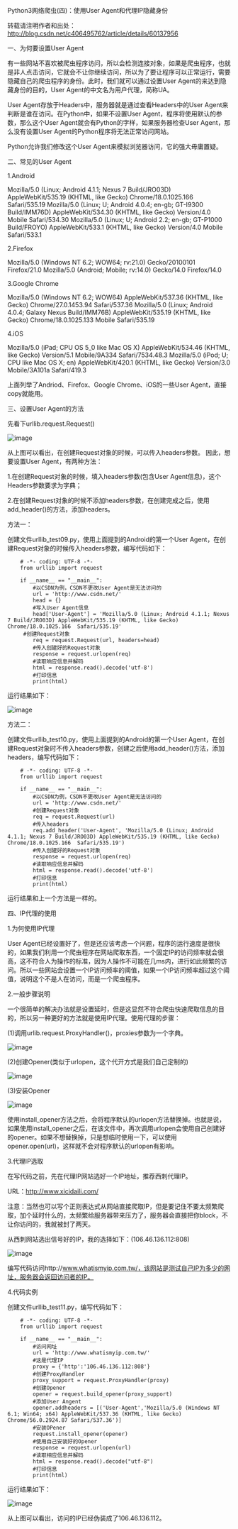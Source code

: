 Python3网络爬虫(四)：使用User Agent和代理IP隐藏身份


转载请注明作者和出处：http://blog.csdn.net/c406495762/article/details/60137956

一、为何要设置User Agent

   有一些网站不喜欢被爬虫程序访问，所以会检测连接对象，如果是爬虫程序，也就是非人点击访问，它就会不让你继续访问，所以为了要让程序可以正常运行，需要隐藏自己的爬虫程序的身份。此时，我们就可以通过设置User Agent的来达到隐藏身份的目的，User Agent的中文名为用户代理，简称UA。

   User Agent存放于Headers中，服务器就是通过查看Headers中的User Agent来判断是谁在访问。在Python中，如果不设置User Agent，程序将使用默认的参数，那么这个User Agent就会有Python的字样，如果服务器检查User Agent，那么没有设置User Agent的Python程序将无法正常访问网站。

   Python允许我们修改这个User Agent来模拟浏览器访问，它的强大毋庸置疑。

二、常见的User Agent

1.Android

   Mozilla/5.0 (Linux; Android 4.1.1; Nexus 7 Build/JRO03D) AppleWebKit/535.19 (KHTML, like Gecko) Chrome/18.0.1025.166 Safari/535.19
   Mozilla/5.0 (Linux; U; Android 4.0.4; en-gb; GT-I9300 Build/IMM76D) AppleWebKit/534.30 (KHTML, like Gecko) Version/4.0 Mobile Safari/534.30
   Mozilla/5.0 (Linux; U; Android 2.2; en-gb; GT-P1000 Build/FROYO) AppleWebKit/533.1 (KHTML, like Gecko) Version/4.0 Mobile Safari/533.1

2.Firefox

   Mozilla/5.0 (Windows NT 6.2; WOW64; rv:21.0) Gecko/20100101 Firefox/21.0
   Mozilla/5.0 (Android; Mobile; rv:14.0) Gecko/14.0 Firefox/14.0

3.Google Chrome

   Mozilla/5.0 (Windows NT 6.2; WOW64) AppleWebKit/537.36 (KHTML, like Gecko) Chrome/27.0.1453.94 Safari/537.36
   Mozilla/5.0 (Linux; Android 4.0.4; Galaxy Nexus Build/IMM76B) AppleWebKit/535.19 (KHTML, like Gecko) Chrome/18.0.1025.133 Mobile Safari/535.19

4.iOS

   Mozilla/5.0 (iPad; CPU OS 5_0 like Mac OS X) AppleWebKit/534.46 (KHTML, like Gecko) Version/5.1 Mobile/9A334 Safari/7534.48.3
   Mozilla/5.0 (iPod; U; CPU like Mac OS X; en) AppleWebKit/420.1 (KHTML, like Gecko) Version/3.0 Mobile/3A101a Safari/419.3

上面列举了Andriod、Firefox、Google Chrome、iOS的一些User Agent，直接copy就能用。

三、设置User Agent的方法

   先看下urllib.request.Request()

![image](https://github.com/winter-bear/python-study/blob/master/Python3%E7%BD%91%E7%BB%9C%E7%88%AC%E8%99%AB%E5%85%A5%E9%97%A8(Jack%20Cui)/screenshot/4-1.png)

   从上图可以看出，在创建Request对象的时候，可以传入headers参数。
   因此，想要设置User Agent，有两种方法：

   1.在创建Request对象的时候，填入headers参数(包含User Agent信息)，这个Headers参数要求为字典；

   2.在创建Request对象的时候不添加headers参数，在创建完成之后，使用add_header()的方法，添加headers。

方法一：

   创建文件urllib_test09.py，使用上面提到的Android的第一个User Agent，在创建Request对象的时候传入headers参数，编写代码如下：

        # -*- coding: UTF-8 -*-
        from urllib import request

        if __name__ == "__main__":
            #以CSDN为例，CSDN不更改User Agent是无法访问的
            url = 'http://www.csdn.net/'
            head = {}
            #写入User Agent信息
            head['User-Agent'] = 'Mozilla/5.0 (Linux; Android 4.1.1; Nexus 7 Build/JRO03D) AppleWebKit/535.19 (KHTML, like Gecko) Chrome/18.0.1025.166  Safari/535.19'
         #创建Request对象
            req = request.Request(url, headers=head)
            #传入创建好的Request对象
            response = request.urlopen(req)
            #读取响应信息并解码
            html = response.read().decode('utf-8')
            #打印信息
            print(html)


   运行结果如下：

![image](https://github.com/winter-bear/python-study/blob/master/Python3%E7%BD%91%E7%BB%9C%E7%88%AC%E8%99%AB%E5%85%A5%E9%97%A8(Jack%20Cui)/screenshot/4-2.png)

方法二：

   创建文件urllib_test10.py，使用上面提到的Android的第一个User Agent，在创建Request对象时不传入headers参数，创建之后使用add_header()方法，添加headers，编写代码如下：

        # -*- coding: UTF-8 -*-
        from urllib import request

        if __name__ == "__main__":
            #以CSDN为例，CSDN不更改User Agent是无法访问的
            url = 'http://www.csdn.net/'
            #创建Request对象
            req = request.Request(url)
            #传入headers
            req.add_header('User-Agent', 'Mozilla/5.0 (Linux; Android 4.1.1; Nexus 7 Build/JRO03D) AppleWebKit/535.19 (KHTML, like Gecko) Chrome/18.0.1025.166  Safari/535.19')
            #传入创建好的Request对象
            response = request.urlopen(req)
            #读取响应信息并解码
            html = response.read().decode('utf-8')
            #打印信息
            print(html)

   运行结果和上一个方法是一样的。

四、IP代理的使用

1.为何使用IP代理

   User Agent已经设置好了，但是还应该考虑一个问题，程序的运行速度是很快的，如果我们利用一个爬虫程序在网站爬取东西，一个固定IP的访问频率就会很高，这不符合人为操作的标准，因为人操作不可能在几ms内，进行如此频繁的访问。所以一些网站会设置一个IP访问频率的阈值，如果一个IP访问频率超过这个阈值，说明这个不是人在访问，而是一个爬虫程序。

2.一般步骤说明

   一个很简单的解决办法就是设置延时，但是这显然不符合爬虫快速爬取信息的目的，所以另一种更好的方法就是使用IP代理。使用代理的步骤：

   (1)调用urlib.request.ProxyHandler()，proxies参数为一个字典。

![image](https://github.com/winter-bear/python-study/blob/master/Python3%E7%BD%91%E7%BB%9C%E7%88%AC%E8%99%AB%E5%85%A5%E9%97%A8(Jack%20Cui)/screenshot/4-3.png)

   (2)创建Opener(类似于urlopen，这个代开方式是我们自己定制的)

![image](https://github.com/winter-bear/python-study/blob/master/Python3%E7%BD%91%E7%BB%9C%E7%88%AC%E8%99%AB%E5%85%A5%E9%97%A8(Jack%20Cui)/screenshot/4-4.png)

   (3)安装Opener

![image](https://github.com/winter-bear/python-study/blob/master/Python3%E7%BD%91%E7%BB%9C%E7%88%AC%E8%99%AB%E5%85%A5%E9%97%A8(Jack%20Cui)/screenshot/4-5.png)

   使用install_opener方法之后，会将程序默认的urlopen方法替换掉。也就是说，如果使用install_opener之后，在该文件中，再次调用urlopen会使用自己创建好的opener。如果不想替换掉，只是想临时使用一下，可以使用opener.open(url)，这样就不会对程序默认的urlopen有影响。

3.代理IP选取

   在写代码之前，先在代理IP网站选好一个IP地址，推荐西刺代理IP。

   URL：http://www.xicidaili.com/

   注意：当然也可以写个正则表达式从网站直接爬取IP，但是要记住不要太频繁爬取，加个延时什么的，太频繁给服务器带来压力了，服务器会直接把你block，不让你访问的，我就被封了两天。

   从西刺网站选出信号好的IP，我的选择如下：(106.46.136.112:808)

![image](https://github.com/winter-bear/python-study/blob/master/Python3%E7%BD%91%E7%BB%9C%E7%88%AC%E8%99%AB%E5%85%A5%E9%97%A8(Jack%20Cui)/screenshot/4-6.png)

   编写代码访问http://www.whatismyip.com.tw/，该网站是测试自己IP为多少的网址，服务器会返回访问者的IP。

4.代码实例

   创建文件urllib_test11.py，编写代码如下：

        # -*- coding: UTF-8 -*-
        from urllib import request

        if __name__ == "__main__":
            #访问网址
            url = 'http://www.whatismyip.com.tw/'
            #这是代理IP
            proxy = {'http':'106.46.136.112:808'}
            #创建ProxyHandler
            proxy_support = request.ProxyHandler(proxy)
            #创建Opener
            opener = request.build_opener(proxy_support)
            #添加User Angent
            opener.addheaders = [('User-Agent','Mozilla/5.0 (Windows NT 6.1; Win64; x64) AppleWebKit/537.36 (KHTML, like Gecko) Chrome/56.0.2924.87 Safari/537.36')]
            #安装OPener
            request.install_opener(opener)
            #使用自己安装好的Opener
            response = request.urlopen(url)
            #读取相应信息并解码
            html = response.read().decode("utf-8")
            #打印信息
            print(html)



   运行结果如下：

![image](https://github.com/winter-bear/python-study/blob/master/Python3%E7%BD%91%E7%BB%9C%E7%88%AC%E8%99%AB%E5%85%A5%E9%97%A8(Jack%20Cui)/screenshot/4-7.png)

   从上图可以看出，访问的IP已经伪装成了106.46.136.112。